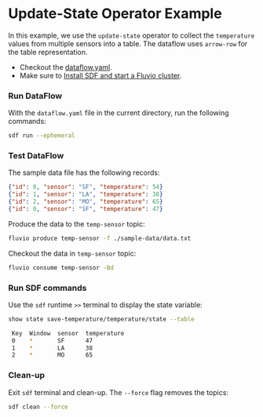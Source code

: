 # Update-State Operator Example

In this example, we use the `update-state` operator to collect the `temperature` values from multiple sensors into a table. The dataflow uses `arrow-row` for the table representation.

* Checkout the [dataflow.yaml](./dataflow.yaml).
* Make sure to [Install SDF and start a Fluvio cluster].

### Run DataFlow

With the `dataflow.yaml` file in the current directory, run the following commands:

```bash
sdf run --ephemeral
```

### Test DataFlow

The sample data file has the following records:

```json
{"id": 0, "sensor": "SF", "temperature": 54}
{"id": 1, "sensor": "LA", "temperature": 38}
{"id": 2, "sensor": "MO", "temperature": 65}
{"id": 0, "sensor": "SF", "temperature": 47}
```

Produce the data to the `temp-sensor` topic:

```bash
fluvio produce temp-sensor -f ./sample-data/data.txt
```

Checkout the data in `temp-sensor` topic:

```bash
fluvio consume temp-sensor -Bd
```

### Run SDF commands

Use the `sdf` runtime `>>` terminal to display the state variable:

```bash
show state save-temperature/temperature/state --table
```

```bash
 Key  Window  sensor  temperature
 0    *       SF      47
 1    *       LA      38
 2    *       MO      65
```

### Clean-up

Exit `sdf` terminal and clean-up. The `--force` flag removes the topics:

```bash
sdf clean --force
```

[Install SDF and start a Fluvio cluster]: /README.MD#prerequisites